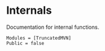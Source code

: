 # Internals

Documentation for internal functions.

```@autodocs
Modules = [TruncatedMVN]
Public = false
```
